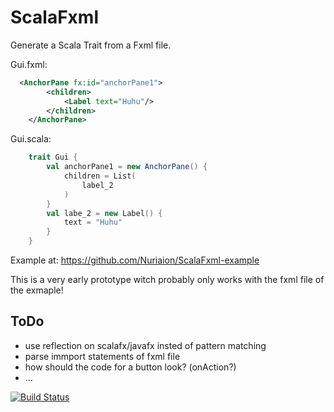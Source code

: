 ScalaFxml
=========

Generate a Scala Trait from a Fxml file.

Gui.fxml:
```xml
  <AnchorPane fx:id="anchorPane1">
		<children>
			<Label text="Huhu"/>
		</children>
	</AnchorPane>
```

Gui.scala:
```scala
	trait Gui {
		val anchorPane1 = new AnchorPane() {
			children = List(
				label_2
			)
		}
		val labe_2 = new Label() {
			text = "Huhu"
		}
	}
```

Example at: https://github.com/Nuriaion/ScalaFxml-example

This is a very early prototype witch probably only works with the fxml file of the exmaple!

ToDo
----

- use reflection on scalafx/javafx insted of pattern matching
- parse immport statements of fxml file
- how should the code for a button look? (onAction?)
- ...

[![Build Status](https://travis-ci.org/Nuriaion/ScalaFxml.png?branch=master)](https://travis-ci.org/Nuriaion/ScalaFxml)
